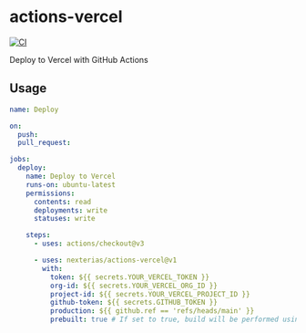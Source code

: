 # actions-vercel

[![CI](https://github.com/nexterias/actions-vercel/actions/workflows/ci.yml/badge.svg)](https://github.com/nexterias/actions-vercel/actions/workflows/ci.yml)

Deploy to Vercel with GitHub Actions

## Usage

```yml
name: Deploy

on:
  push:
  pull_request:

jobs:
  deploy:
    name: Deploy to Vercel
    runs-on: ubuntu-latest
    permissions:
      contents: read
      deployments: write
      statuses: write

    steps:
      - uses: actions/checkout@v3

      - uses: nexterias/actions-vercel@v1
        with:
          token: ${{ secrets.YOUR_VERCEL_TOKEN }}
          org-id: ${{ secrets.YOUR_VERCEL_ORG_ID }}
          project-id: ${{ secrets.YOUR_VERCEL_PROJECT_ID }}
          github-token: ${{ secrets.GITHUB_TOKEN }}
          production: ${{ github.ref == 'refs/heads/main' }}
          prebuilt: true # If set to true, build will be performed using GitHub Actions.
```
